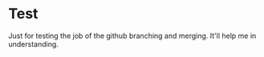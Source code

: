 # Test
Just for testing the job of the github branching and merging. It'll help me in understanding.
